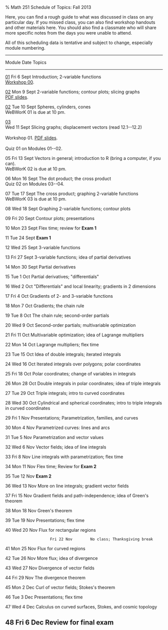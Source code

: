 % Math 251 Schedule of Topics: Fall 2013

Here, you can find a rough guide to what was discussed in class on any
particular day. If you missed class, you can also find workshop handouts
and other materials here. You should also find a classmate who will share
more specific notes from the days you were unable to attend.

All of this scheduling data is tentative and subject to change, especially
module numbering.

-------------------------------------------------------------------------------------------
 Module                   Date           Topics 
------------------   --------------     ---------------------------------------------------
  [01][m01]             Fri 6 Sept        Introduction; 2-variable functions <br />
                                          [Workshop 00][w00].
                                                                           
  [02][m02]             Mon 9 Sept        2-variable functions; contour plots; slicing graphs <br />
                                          [PDF slides][d01].
               
  [02][m02]             Tue 10 Sept       Spheres, cylinders, cones <br />
                                          WeBWorK 01 is due at 10 pm.
                                          
  [03][m03] <br />      Wed 11 Sept       Slicing graphs; displacement vectors (read 12.1--12.2) <br />  
                                          Workshop 01. [PDF slides][d02]. <br />  
                                          Quiz 01 on Modules 01--02.            
         
  05                    Fri 13 Sept       Vectors in general; introduction to R (bring a computer, if you can). <br />
                                          WeBWorK 02 is due at 10 pm.
         
  06                    Mon 16 Sept       The dot product; the cross product
                                          <br />
                                          Quiz 02 on Modules 03--04.
                                                                                
  07                    Tue 17 Sept       The cross product; graphing 2-variable functions
                                          <br />
                                          WeBWorK 03 is due at 10 pm.
                                                                                
  08                    Wed 18 Sept       Graphing 2-variable functions; contour plots
                                          
  09                    Fri 20 Sept       Contour plots; presentations
                                                                                
  10                    Mon 23 Sept       Flex time; review for **Exam 1**
                                          
  11                    Tue 24 Sept       **Exam 1**
                                          
  12                    Wed 25 Sept       3-variable functions
                                                                                
  13                    Fri 27 Sept       3-variable functions; idea of partial derivatives
                                                                                
  14                    Mon 30 Sept       Partial derivatives
                                                                                                                       
  15                    Tue 1 Oct         Partial derivatives; "differentials"
                                                                                
  16                    Wed 2 Oct         "Differentials" and local linearity; gradients in 2 dimensions 
                                                                                
  17                    Fri 4 Oct         Gradients of 2- and 3-variable functions
                                                                                
  18                    Mon 7 Oct         Gradients; the chain rule
                                                                                
  19                    Tue 8 Oct         The chain rule; second-order partials
                                                                                
  20                    Wed 9 Oct         Second-order partials; multivariable optimization
                                                                                
  21                    Fri 11 Oct        Multivariable optimization; idea of Lagrange multipliers
                                                                                                            
  22                    Mon 14 Oct        Lagrange multipliers; flex time
                                                                                
  23                    Tue 15 Oct        Idea of double integrals; iterated integrals
                                                                                                                              
  24                    Wed 16 Oct        Iterated integrals over polygons; polar coordinates
                                                                                
  25                    Fri 18 Oct        Polar coordinates; change of variables in integrals
                                                                                                           
  26                    Mon 28 Oct        Double integrals in polar coordinates; idea of triple integrals
                                                                                           
  27                    Tue 29 Oct        Triple integrals; intro to curved coordinates
                                                                                
  28                    Wed 30 Oct        Cylindrical and spherical coordinates; intro to triple integrals in curved coordinates 
                                                                                
  29                    Fri 1 Nov         Presentations; Parametrization, families, and curves
                                          
  30                    Mon 4 Nov         Parametrized curves: lines and arcs
                                          
  31                    Tue 5 Nov         Parametrization and vector values
                                                                                
  32                    Wed 6 Nov         Vector fields; idea of line integrals
                                                                                                                      
  33                    Fri 8 Nov         Line integrals with parametrization; flex time
                                                                                
  34                    Mon 11 Nov        Flex time; Review for **Exam 2**
                                          
  35                    Tue 12 Nov        **Exam 2**
                                          
  36                    Wed 13 Nov        More on line integrals; gradient vector fields
                                                                                
  37                    Fri 15 Nov        Gradient fields and path-independence; idea of Green's theorem
                                                                                
  38                    Mon 18 Nov        Green's theorem
                                                                                
  39                    Tue 19 Nov        Presentations; flex time 
                                                                                                                      
  40                    Wed 20 Nov        Flux for rectangular regions
                                                                                
                        Fri 22 Nov        No class; Thanksgiving break
                                                                                
  41                    Mon 25 Nov        Flux for curved regions
                                                                                
  42                    Tue 26 Nov        More flux; idea of divergence
                                                                                
  43                    Wed 27 Nov        Divergence of vector fields
                                                                                
  44                    Fri 29 Nov        The divergence theorem
                                                                                
  45                    Mon 2 Dec         Curl of vector fields; Stokes's theorem
                                                                                
  46                    Tue 3 Dec         Presentations; flex time
                                                                                                                      
  47                    Wed 4 Dec         Calculus on curved surfaces, Stokes, and cosmic topology
                                                                                
  48                    Fri 6 Dec         Review for final exam
---------------------------------------------------------------------------------------------

[m01]: modules/01/Module.html
[m02]: modules/02/Module.html
[m03]: modules/03/Module.html

[w00]: workshops/00/Workshop.pdf

[d01]: decks/01/Deck.pdf
[d02]: decks/02/Deck.pdf